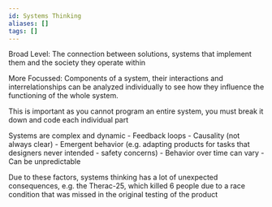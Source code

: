 ```yaml
---
id: Systems Thinking
aliases: []
tags: []
---
```


Broad Level: The connection between solutions, systems that implement them and the society they operate within

More Focussed: Components of a system, their interactions and interrelationships can be analyzed
individually to see how they influence the functioning of the whole system. 

This is important as you cannot program an entire system, you must break it down and code each
individual part

Systems are complex and dynamic
    - Feedback loops
    - Causality (not always clear)
    - Emergent behavior (e.g. adapting products for tasks that designers never intended - safety
      concerns)
    - Behavior over time can vary
    - Can be unpredictable


Due to these factors, systems thinking has a lot of unexpected consequences, e.g. the Therac-25,
which killed 6 people due to a race condition that was missed in the original testing of the product


